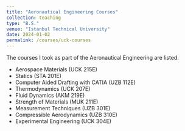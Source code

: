 ```yaml
---
title: "Aeronautical Engineering Courses"
collection: teaching
type: "B.S."
venue: "Istanbul Technical University"
date: 2024-01-02
permalink: /courses/uck-courses
---
```

The courses I took as part of the Aeronautical Engineering are listed.


* Aerospace Materials (UCK 215E)
* Statics (STA 201E)
* Computer Aided Drafting with CATIA (UZB 112E)
* Thermodynamics (UCK 207E)
* Fluid Dynamics (AKM 219E)
* Strength of Materials (MUK 211E)
* Measurement Techniques (UZB 301E)
* Compressible Aerodynamics (UZB 310E)
* Experimental Engineering (UCK 304E)

